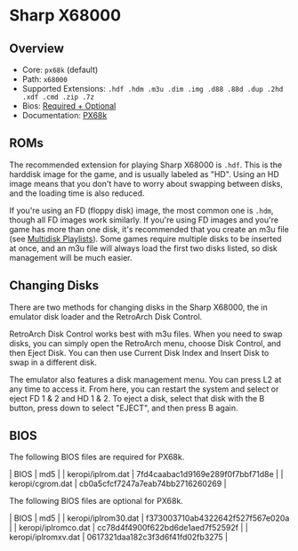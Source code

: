 # Sharp X68000

## Overview

- Core: `px68k` (default)
- Path: `x68000`
- Supported Extensions: `.hdf .hdm .m3u .dim .img .d88 .88d .dup .2hd .xdf .cmd .zip .7z	`
- Bios: [Required + Optional](#bios)
- Documentation: [PX68k](https://docs.libretro.com/library/px68k/)

## ROMs

The recommended extension for playing Sharp X68000 is `.hdf`. This is the harddisk image for the game, and is usually labeled as "HD". Using an HD image means that you don't have to worry about swapping between disks, and the loading time is also reduced.

If you're using an FD (floppy disk) image, the most common one is `.hdm`, though all FD images work similarly. If you're using FD images and you're game has more than one disk, it's recommended that you create an m3u file (see [Multidisk Playlists](https://amberelec.org/guides/disk-roms#multidisk-playlists-m3u-files)). Some games require multiple disks to be inserted at once, and an m3u file will always load the first two disks listed, so disk management will be much easier.

## Changing Disks

There are two methods for changing disks in the Sharp X68000, the in emulator disk loader and the RetroArch Disk Control.

RetroArch Disk Control works best with m3u files. When you need to swap disks, you can simply open the RetroArch menu, choose Disk Control, and then Eject Disk. You can then use Current Disk Index and Insert Disk to swap in a different disk.

The emulator also features a disk management menu. You can press L2 at any time to access it. From here, you can restart the system and select or eject FD 1 & 2 and HD 1 & 2. To eject a disk, select that disk with the B button, press down to select "EJECT", and then press B again.

## BIOS

The following BIOS files are required for PX68k.

| BIOS              | md5                              |
| keropi/iplrom.dat | 7fd4caabac1d9169e289f0f7bbf71d8e |
| keropi/cgrom.dat  | cb0a5cfcf7247a7eab74bb2716260269 |

The following BIOS files are optional for PX68k.

| BIOS                | md5                              |
| keropi/iplrom30.dat |	f373003710ab4322642f527f567e020a |
| keropi/iplromco.dat |	cc78d4f4900f622bd6de1aed7f52592f |
| keropi/iplromxv.dat |	0617321daa182c3f3d6f41fd02fb3275 |
